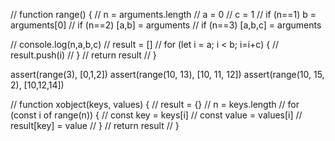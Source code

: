 // function range() {
// 	n = arguments.length
// 	a = 0
// 	c = 1
// 	if (n==1) b = arguments[0] 
// 	if (n==2) [a,b] = arguments 
// 	if (n==3) [a,b,c] = arguments

// 	console.log(n,a,b,c)
// 	result = []
// 	for (let i = a; i < b; i=i+c) {
// 		result.push(i)
// 	}
// 	return result 
// }

assert(range(3), [0,1,2])
assert(range(10, 13), [10, 11, 12])
assert(range(10, 15, 2), [10,12,14])

// function xobject(keys, values) {
// 	result = {}
// 	n = keys.length 
// 	for (const i of range(n)) {
// 		const key = keys[i]
// 		const value = values[i]
// 		result[key] = value
// 	}
// 	return result 
// }




